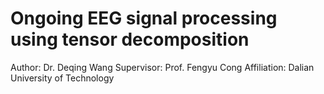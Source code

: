 # Ongoing EEG signal processing using tensor decomposition
Author: Dr. Deqing Wang
Supervisor: Prof. Fengyu Cong
Affiliation: Dalian University of Technology
